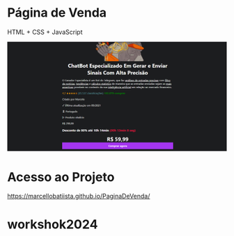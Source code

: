 # Página de Venda



HTML + CSS + JavaScript



![site](imagens/img.png)


# Acesso ao Projeto

https://marcellobatiista.github.io/PaginaDeVenda/
# workshok2024

